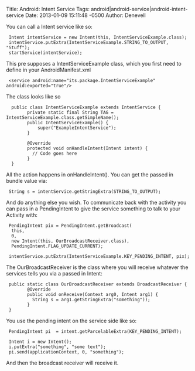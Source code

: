 Title: Android: Intent Service
Tags: android|android-service|android-intent-service
Date: 2013-01-09 15:11:48 -0500 
Author: Denevell


You can call a Intent service like so:

     Intent intentService = new Intent(this, IntentServiceExample.class);
     intentService.putExtra(IntentServiceExample.STRING_TO_OUTPUT, "Stuff");
     startService(intentService);

This pre supposes a IntentServiceExample class, which you first need to define in your AndroidManifest.xml

     <service android:name="its.package.IntentServiceExample" android:exported="true"/>

The class looks like so

      public class IntentServiceExample extends IntentService {
            private static final String TAG = IntentServiceExample.class.getSimpleName();
            public IntentServiceExample() {
                super("ExampleIntentService");
            }
     
            @Override
            protected void onHandleIntent(Intent intent) {
              // Code goes here
            }
      }

All the action happens in onHandleIntent(). You can get the passed in bundle value via:

     String s = intentService.getStringExtra(STRING_TO_OUTPUT);

And do anything else you wish. To communicate back with the activity you can pass in a PendingIntent to give the service something to talk to your Activity with:

     PendingIntent pix = PendingIntent.getBroadcast(
      this,
      0,
      new Intent(this, OurBroadcastReceiver.class),
      PendingIntent.FLAG_UPDATE_CURRENT);
 
     intentService.putExtra(IntentServiceExample.KEY_PENDING_INTENT, pix);

The OurBroadcastReceiver is the class where you will receive whatever the services tells you via a passed in Intent:

     public static class OurBroadcastReceiver extends BroadcastReceiver {
            @Override
            public void onReceive(Context arg0, Intent arg1) {
              String s = arg1.getStringExtra("something"));
            }
     }

You use the pending intent on the service side like so:

     PendingIntent pi  = intent.getParcelableExtra(KEY_PENDING_INTENT);
      
     Intent i = new Intent(); 
     i.putExtra("something", "some text");
     pi.send(applicationContext, 0, "something");

And then the broadcast receiver will receive it.
